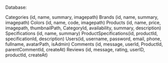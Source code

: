 Database:

Categories (id, name, summary, imagepath)
Brands (id, name, summary, imagepath)
Colors (id, name, code, imagepath)
Products (id, name, price, imagepath, thumbnailPath, CategoryId, availability, summary, description)
Specifications (id, name, summary)
ProductSpecifications(id, productId, specificationId, description)
Users(id, username, password, email, phone, fullname, avatarPath, isAdmin)
Comments (id, message, userId, ProductId, parentCommentId, createAt)
Reviews (id, message, rating, userID, productId, createAt)